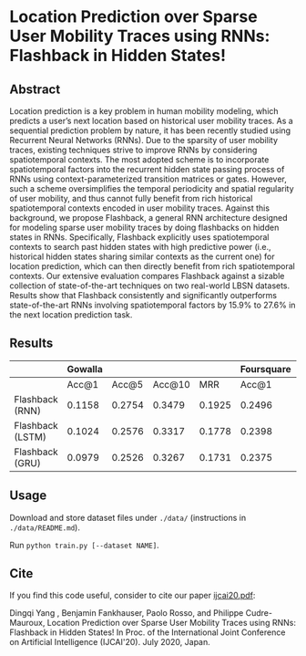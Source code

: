 # Location Prediction over Sparse User Mobility Traces using RNNs: Flashback in Hidden States!

## Abstract
Location prediction is a key problem in human
mobility modeling, which predicts a user’s next location
 based on historical user mobility traces. As
a sequential prediction problem by nature, it has
been recently studied using Recurrent Neural Networks
 (RNNs). Due to the sparsity of user mobility
 traces, existing techniques strive to improve
RNNs by considering spatiotemporal contexts. The
most adopted scheme is to incorporate spatiotemporal
 factors into the recurrent hidden state passing
 process of RNNs using context-parameterized
transition matrices or gates. However, such a
scheme oversimplifies the temporal periodicity and
spatial regularity of user mobility, and thus cannot
fully benefit from rich historical spatiotemporal
contexts encoded in user mobility traces. Against
this background, we propose Flashback, a general
RNN architecture designed for modeling sparse
user mobility traces by doing flashbacks on hidden
states in RNNs. Specifically, Flashback explicitly
uses spatiotemporal contexts to search past
hidden states with high predictive power (i.e., historical
 hidden states sharing similar contexts as
the current one) for location prediction, which can
then directly benefit from rich spatiotemporal contexts.
 Our extensive evaluation compares Flashback
 against a sizable collection of state-of-the-art
techniques on two real-world LBSN datasets. Results
show that Flashback consistently and significantly
outperforms state-of-the-art RNNs involving
spatiotemporal factors by 15.9% to 27.6% in the
next location prediction task.

## Results

|                  | Gowalla |        |        |        | Foursquare |        |        |        |
|------------------|---------|--------|--------|--------|------------|--------|--------|--------|
|                  | Acc@1   | Acc@5  | Acc@10 | MRR    | Acc@1      | Acc@5  | Acc@10 | MRR    |
| Flashback (RNN)  | 0.1158  | 0.2754 | 0.3479 | 0.1925 | 0.2496     | 0.5399 | 0.6236 | 0.3805 |
| Flashback (LSTM) | 0.1024  | 0.2576 | 0.3317 | 0.1778 | 0.2398     | 0.5169 | 0.6014 | 0.3654 |
| Flashback (GRU)  | 0.0979  | 0.2526 | 0.3267 | 0.1731 | 0.2375     | 0.5154 | 0.6003 | 0.3631 |

## Usage

Download and store dataset files under ```./data/``` (instructions in ```./data/README.md```).

Run ```python train.py [--dataset NAME]```.

## Cite
If you find this code useful, consider to cite our paper [ijcai20.pdf](ijcai20.pdf):

Dingqi Yang , Benjamin Fankhauser, Paolo Rosso, and Philippe Cudre-Mauroux, Location Prediction over Sparse User Mobility Traces using RNNs: Flashback in Hidden States! In Proc. of the International Joint Conference on Artificial Intelligence (IJCAI'20). July 2020, Japan.
